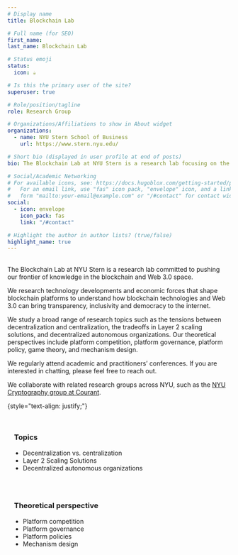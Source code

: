 ```yaml
---
# Display name
title: Blockchain Lab

# Full name (for SEO)
first_name:
last_name: Blockchain Lab

# Status emoji
status:
  icon: ☕️

# Is this the primary user of the site?
superuser: true

# Role/position/tagline
role: Research Group

# Organizations/Affiliations to show in About widget
organizations:
  - name: NYU Stern School of Business
    url: https://www.stern.nyu.edu/

# Short bio (displayed in user profile at end of posts)
bio: The Blockchain Lab at NYU Stern is a research lab focusing on the latest developments in the blockchain and Web 3.0 space. We are a passionate group of researchers committed to pushing our frontier of knowledge by contributing cutting-edge insights and publications.

# Social/Academic Networking
# For available icons, see: https://docs.hugoblox.com/getting-started/page-builder/#icons
#   For an email link, use "fas" icon pack, "envelope" icon, and a link in the
#   form "mailto:your-email@example.com" or "/#contact" for contact widget.
social:
  - icon: envelope
    icon_pack: fas
    link: "/#contact"

# Highlight the author in author lists? (true/false)
highlight_name: true
---
```


<br>
The Blockchain Lab at NYU Stern is a research lab committed to pushing our frontier of knowledge in the blockchain and Web 3.0 space.

We research technology developments and economic forces that shape blockchain platforms to understand how blockchain technologies and Web 3.0 can bring transparency, inclusivity and democracy to the internet.

We study a broad range of research topics such as the tensions between decentralization and centralization, the tradeoffs in Layer 2 scaling solutions, and decentralized autonomous organizations. Our theoretical perspectives include platform competition, platform governance, platform policy, game theory, and mechanism design.

We regularly attend academic and practitioners’ conferences. If you are interested in chatting, please feel free to reach out.

We collaborate with related research groups across NYU, such as the <a href="https://cs.nyu.edu/crg/">NYU Cryptography group at Courant</a>.

{style="text-align: justify;"}

<div class="container">
  <div class="list-container">
    <h3>Topics</h3>
    <ul>
      <li>Decentralization vs. centralization</li>
      <li>Layer 2 Scaling Solutions</li>
      <li>Decentralized autonomous organizations</li>
    </ul>
  </div>
  <div class="list-container">
    <h3>Theoretical perspective</h3>
    <ul>
      <li>Platform competition</li>
      <li>Platform governance</li>
      <li>Platform policies</li>
      <li>Mechanism design</li>
    </ul>
  </div>
</div>

<style>
  .container {
    display: flex;
    flex-wrap: wrap;
  }
  .list-container {
    flex: 1;
    min-width: 250px; /* Adjust based on your content and design */
    padding: 15px;
  }
  ul {
    list-style-type: disc;
    padding-left: 20px;
  }
  @media (max-width: 600px) {
    .container {
      flex-direction: column;
    }
  }
</style>
